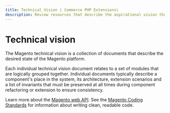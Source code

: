 ```yaml
---
title: Technical Vision | Commerce PHP Extensions\
description: Review resources that describe the aspirational vision that guides development of the Commerce framework.
---
```


# Technical vision

The Magento technical vision is a collection of documents that describe the desired state of the Magento platform.

Each individual technical vision document relates to a set of modules that are logically grouped together. Individual documents typically describe a component's place in the system, its architecture, extension scenarios and a list of invariants that must be preserved at all times during component refactoring or extension to ensure consistency.

Learn more about the [Magento web API][].
See the [Magento Coding Standards][] for information about writing clean, readable code.

<!-- Link Definitions -->
[Magento web API]: {{page.baseurl}}/get-started/bk-get-started-api.html
[Magento Coding Standards]: {{page.baseurl}}/coding-standards/bk-coding-standards.html
